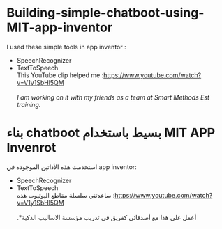 # Building-simple-chatboot-using-MIT-app-inventor <br>
 I used these simple tools in app inventor : 
*  SpeechRecognizer 
*  TextToSpeech <br>
 This YouTube clip helped me :https://www.youtube.com/watch?v=V1y1SbHl5QM <br><br>
*I am working on it with my friends as a team at Smart Methods Est training.*
 # بناء chatboot بسيط باستخدام MIT APP Invenrot<br>
استخدمت هذه الأداتين  الموجودة في app inventor:
*  SpeechRecognizer 
*  TextToSpeech <br>
 ساعدتني سلسلة مقاطع اليوتيوب هذه :https://www.youtube.com/watch?v=V1y1SbHl5QM <br><br>
.*أعمل على هذا مع أصدقائي كفريق في تدريب مؤسسة الاساليب الذكية
